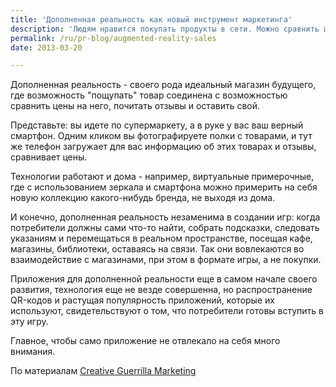 ```yaml
---
title: 'Дополненная реальность как новый инструмент маркетинга'
description: 'Людям нравится покупать продукты в сети. Можно сравнить цены, почитать отзывы других покупателей. Это легче, это полезнее, проще сравнивать продукцию по каким-то параметрам. Но в то же время потребители не отказываются от покупок в реальном магазине - потому что есть вещи, которые хочется взять своими руками, посмотреть на ряды товаров на полке.'
permalink: /ru/pr-blog/augmented-reality-sales
date: 2013-03-20

---
```


Дополненная реальность - своего рода идеальный магазин будущего, где возможность "пощупать" товар  соединена с возможностью сравнить цены на него, почитать отзывы и оставить свой.

Представьте: вы идете по супермаркету, а в руке у вас ваш верный смартфон. Одним кликом вы фотографируете полки с товарами, и тут же телефон загружает для вас информацию об этих товарах и отзывы, сравнивает цены.

Технологии работают и дома - например, виртуальные примерочные, где с использованием зеркала и смартфона можно примерить на себя новую коллекцию какого-нибудь бренда, не выходя из дома.

И конечно, дополненная реальность незаменима в создании игр: когда потребители должны сами что-то найти, собрать подсказки, следовать указаниям и перемещаться в реальном пространстве, посещая кафе, магазины, библиотеки, оставаясь на связи. Так они вовлекаются во взаимодействие с магазинами, при этом в формате игры, а не покупки.

Приложения для дополненной реальности еще в самом начале своего развития, технология еще не везде совершенна, но распространение QR-кодов и растущая популярность приложений, которые их используют, свидетельствуют о том, что потребители готовы  вступить в эту игру.

Главное, чтобы само приложение не отвлекало на себя много внимания.

По материалам <a href="https://www.creativeguerrillamarketing.com/augmented-reality/how-augmented-reality-mobile-apps-help-shopping-online/">Creative Guerrilla Marketing </a>

